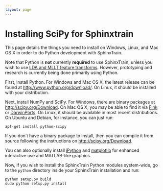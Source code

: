 ```yaml
---
layout: page 
---
```

# Installing SciPy for Sphinxtrain

This page details the things you need to install on Windows, Linux, and Mac OS 
X in order to do Python development with SphinxTrain.

Note that Python is **not** currently **required** to use SphinxTrain, unless 
you wish to use [LDA and MLLT feature transforms](LDAMLLT).  However, 
prototyping and research is currently being done primarily using Python.

First, install Python.  For Windows and Mac OS X, the latest release can be 
found at http://www.python.org/download/.  On Linux, it should be installed 
with your distribution.

Next, install NumPy and SciPy.  For Windows, there are binary packages at 
http://scipy.org/Download.  On Mac OS X, you may be able to find it via 
[Fink](http://fink.sf.net) or [DarwinPorts](http://darwinports.com/).  On 
Linux, it should be available in most recent distributions.  On Ubuntu and 
Debian, for instance, you can just run:

	
	apt-get install python-scipy


If you don't have a binary package to install, then you can compile it from 
source following the instructions on http://scipy.org/Download.

You can also optionally install [iPython](http://ipython.scipy.org/) and 
[matplotlib](http://matplotlib.sourceforge.net/) for enhanced interactive use 
and MATLAB-like graphics.

Now, if you wish to install the SphinxTrain Python modules system-wide, go to 
the `python` directory inside your SphinxTrain installation and run:

	
	python setup.py build
	sudo python setup.py install


